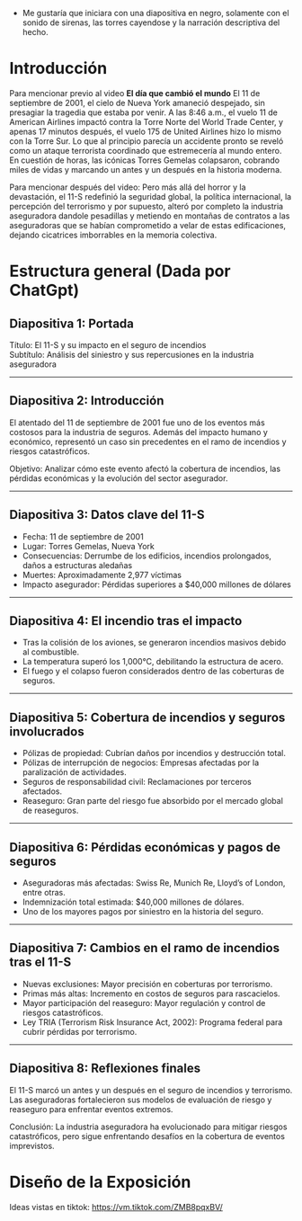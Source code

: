 - Me gustaría que iniciara con una diapositiva en negro, solamente con el sonido de sirenas, las torres cayendose y la narración descriptiva del hecho. 

# Introducción 
Para mencionar previo al video 
**El día que cambió el mundo**
El 11 de septiembre de 2001, el cielo de Nueva York amaneció despejado, sin presagiar la tragedia que estaba por venir. A las 8:46 a.m., el vuelo 11 de American Airlines impactó contra la Torre Norte del World Trade Center, y apenas 17 minutos después, el vuelo 175 de United Airlines hizo lo mismo con la Torre Sur. Lo que al principio parecía un accidente pronto se reveló como un ataque terrorista coordinado que estremecería al mundo entero. En cuestión de horas, las icónicas Torres Gemelas colapsaron, cobrando miles de vidas y marcando un antes y un después en la historia moderna. 

Para mencionar después del video: 
			Pero más allá del horror y la devastación, el 11-S redefinió la seguridad global, la política internacional, la percepción del terrorismo y por supuesto, alteró por completo la industria aseguradora dandole pesadillas y metiendo en montañas de contratos a las aseguradoras que se habían comprometido a velar de estas edificaciones, dejando cicatrices imborrables en la memoria colectiva. 

# Estructura general (Dada por ChatGpt) 
## Diapositiva 1: Portada

Título: El 11-S y su impacto en el seguro de incendios  
Subtítulo: Análisis del siniestro y sus repercusiones en la industria aseguradora

---

## Diapositiva 2: Introducción

El atentado del 11 de septiembre de 2001 fue uno de los eventos más costosos para la industria de seguros. Además del impacto humano y económico, representó un caso sin precedentes en el ramo de incendios y riesgos catastróficos.

Objetivo: Analizar cómo este evento afectó la cobertura de incendios, las pérdidas económicas y la evolución del sector asegurador.

---

## Diapositiva 3: Datos clave del 11-S

- Fecha: 11 de septiembre de 2001
- Lugar: Torres Gemelas, Nueva York
- Consecuencias: Derrumbe de los edificios, incendios prolongados, daños a estructuras aledañas
- Muertes: Aproximadamente 2,977 víctimas
- Impacto asegurador: Pérdidas superiores a $40,000 millones de dólares

---

## Diapositiva 4: El incendio tras el impacto

- Tras la colisión de los aviones, se generaron incendios masivos debido al combustible.
- La temperatura superó los 1,000°C, debilitando la estructura de acero.
- El fuego y el colapso fueron considerados dentro de las coberturas de seguros.

---

## Diapositiva 5: Cobertura de incendios y seguros involucrados

- Pólizas de propiedad: Cubrían daños por incendios y destrucción total.
- Pólizas de interrupción de negocios: Empresas afectadas por la paralización de actividades.
- Seguros de responsabilidad civil: Reclamaciones por terceros afectados.
- Reaseguro: Gran parte del riesgo fue absorbido por el mercado global de reaseguros.

---

## Diapositiva 6: Pérdidas económicas y pagos de seguros

- Aseguradoras más afectadas: Swiss Re, Munich Re, Lloyd’s of London, entre otras.
- Indemnización total estimada: $40,000 millones de dólares.
- Uno de los mayores pagos por siniestro en la historia del seguro.

---

## Diapositiva 7: Cambios en el ramo de incendios tras el 11-S

- Nuevas exclusiones: Mayor precisión en coberturas por terrorismo.
- Primas más altas: Incremento en costos de seguros para rascacielos.
- Mayor participación del reaseguro: Mayor regulación y control de riesgos catastróficos.
- Ley TRIA (Terrorism Risk Insurance Act, 2002): Programa federal para cubrir pérdidas por terrorismo.

---

## Diapositiva 8: Reflexiones finales

El 11-S marcó un antes y un después en el seguro de incendios y terrorismo. Las aseguradoras fortalecieron sus modelos de evaluación de riesgo y reaseguro para enfrentar eventos extremos.

Conclusión: La industria aseguradora ha evolucionado para mitigar riesgos catastróficos, pero sigue enfrentando desafíos en la cobertura de eventos imprevistos.

# Diseño de la Exposición 
Ideas vistas en tiktok: https://vm.tiktok.com/ZMB8pqxBV/
